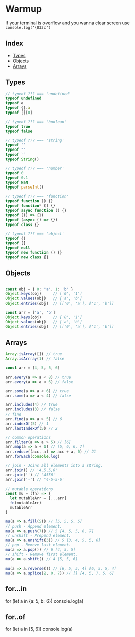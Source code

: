 
# Warmup

If your terminal is overflow and you wanna clear screen use `console.log('\033c')`

## Index
* [Types](#types)
* [Objects](#objects)
* [Arrays](#arrays)

## Types <a name="types"></a>

```js
// typeof ??? === 'undefined'
typeof undefined
typeof a
typeof {}.a
typeof [][0]

// typeof ??? === 'boolean'
typeof true
typeof false

// typeof ??? === 'string'
typeof ''
typeof ""
typeof ``
typeof String()

// typeof ??? === 'number'
typeof 0
typeof 0.1
typeof NaN
typeof parseInt()

// typeof ??? === 'function'
typeof function () {}
typeof function* () {}
typeof async function () {}
typeof (() => {})
typeof (async () => {})
typeof class {}

// typeof ??? === 'object'
typeof {}
typeof []
typeof null
typeof new function () {}
typeof new class {}
```

## Objects <a name="objects"></a>

```js

const obj = { 0: 'a', 1: 'b' }
Object.keys(obj)     // ['0', '1']
Object.values(obj)   // ['a', 'b']
Object.entries(obj)  // [['0', 'a'], ['1', 'b']]

const arr = ['a', 'b']
Object.keys(obj)     // ['0', '1']
Object.values(obj)   // ['a', 'b']
Object.entries(obj)  // [['0', 'a'], ['1', 'b']]
```

## Arrays <a name="arrays"></a>

```js
Array.isArray([]) // true
Array.isArrray(1) // false

const arr = [4, 5, 5, 6]

arr.every(a => a < 8) // true
arr.every(a => a < 6) // false

arr.some(a => a < 6) // true
arr.some(a => a < 4) // false

arr.includes(4) // true
arr.includes(3) // false
// find
arr.find(a => a > 5) // 6
arr.indexOf(5) // 1 
arr.lastIndexOf(5) // 2

// common operations
arr.filter(a => a > 5) // [6]
arr.map(a => a + 1) // [5, 6, 6, 7]
arr.reduce((acc, a) => acc + a, 0) // 21
arr.forEach(console.log)

// join - Joins all elements into a string.
arr.join() // '4,5,5,6'
arr.join('') // '4556'
arr.join('-') // '4-5-5-6'

// mutable operations
const mu = (fn) => {
  let mutableArr = [...arr]
  fn(mutableArr)
  mutableArr
}

mu(a => a.fill(5)) // [5, 5, 5, 5]
// push - Append element.
mu(a => a.push(7)) // 5 [4, 5, 5, 6, 7]
// unshift - Prepend element.
mu(a => a.unshift(3)) // 5 [3, 4, 5, 5, 6]
// pop - Remove last element.
mu(a => a.pop()) // 6 [4, 5, 5]
// shift - Remove first element.
mu(a => a.shift() // 4 [5, 5, 6]

mu(a => a.reverse()) // [6, 5, 5, 4] [6, 5, 5, 4]
mu(a => a.splice(2, 0, 7)) // [] [4, 5, 7, 5, 6]

```

## for...in

for (let a in {a: 5, b: 6}) console.log(a)

## for..of

for (let a in [5, 6]) console.log(a)

##